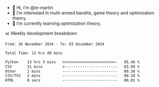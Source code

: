 - 👋 Hi, I’m @le-martin
- 👀 I’m interested in multi-armed bandits, game theory and optimization theory.
- 🌱 I’m currently learning optimization theory.
<!---- 💞️ I’m looking to collaborate on ...
- 📫 How to reach me ...-->

<!---
Tutorial for using WakaTime stats in GitHub profile: https://github.com/athul/waka-readme
-->

📊 Weekly development breakdown
<!--START_SECTION:waka-->

```txt
From: 26 November 2024 - To: 03 December 2024

Total Time: 13 hrs 40 mins

Python    13 hrs 3 mins   >>>>>>>>>>>>>>>>>>>>>>>>-   95.46 %
CSV       31 mins         >------------------------   03.89 %
Other     2 mins          -------------------------   00.36 %
CSV/TSV   2 mins          -------------------------   00.28 %
HTML      0 secs          -------------------------   00.01 %
```

<!--END_SECTION:waka-->

<!---
le-martin/le-martin is a ✨ special ✨ repository because its `README.md` (this file) appears on your GitHub profile.
You can click the Preview link to take a look at your changes.
--->

